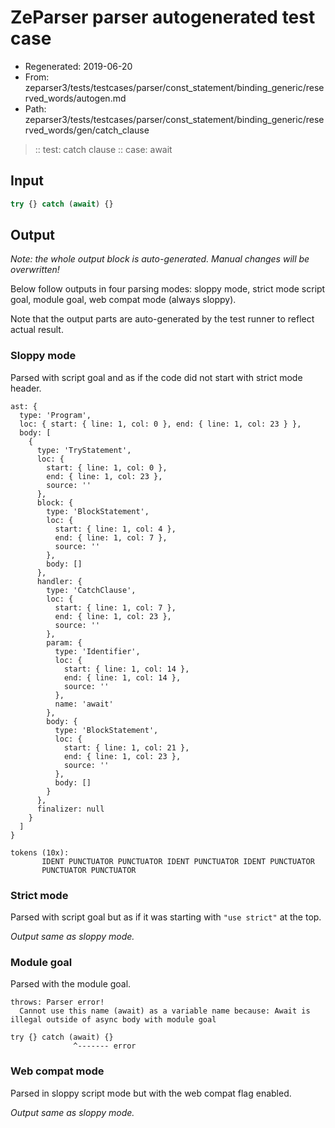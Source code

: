 # ZeParser parser autogenerated test case

- Regenerated: 2019-06-20
- From: zeparser3/tests/testcases/parser/const_statement/binding_generic/reserved_words/autogen.md
- Path: zeparser3/tests/testcases/parser/const_statement/binding_generic/reserved_words/gen/catch_clause

> :: test: catch clause
> :: case: await

## Input


`````js
try {} catch (await) {}
`````

## Output

_Note: the whole output block is auto-generated. Manual changes will be overwritten!_

Below follow outputs in four parsing modes: sloppy mode, strict mode script goal, module goal, web compat mode (always sloppy).

Note that the output parts are auto-generated by the test runner to reflect actual result.

### Sloppy mode

Parsed with script goal and as if the code did not start with strict mode header.

`````
ast: {
  type: 'Program',
  loc: { start: { line: 1, col: 0 }, end: { line: 1, col: 23 } },
  body: [
    {
      type: 'TryStatement',
      loc: {
        start: { line: 1, col: 0 },
        end: { line: 1, col: 23 },
        source: ''
      },
      block: {
        type: 'BlockStatement',
        loc: {
          start: { line: 1, col: 4 },
          end: { line: 1, col: 7 },
          source: ''
        },
        body: []
      },
      handler: {
        type: 'CatchClause',
        loc: {
          start: { line: 1, col: 7 },
          end: { line: 1, col: 23 },
          source: ''
        },
        param: {
          type: 'Identifier',
          loc: {
            start: { line: 1, col: 14 },
            end: { line: 1, col: 14 },
            source: ''
          },
          name: 'await'
        },
        body: {
          type: 'BlockStatement',
          loc: {
            start: { line: 1, col: 21 },
            end: { line: 1, col: 23 },
            source: ''
          },
          body: []
        }
      },
      finalizer: null
    }
  ]
}

tokens (10x):
       IDENT PUNCTUATOR PUNCTUATOR IDENT PUNCTUATOR IDENT PUNCTUATOR
       PUNCTUATOR PUNCTUATOR
`````

### Strict mode

Parsed with script goal but as if it was starting with `"use strict"` at the top.

_Output same as sloppy mode._

### Module goal

Parsed with the module goal.

`````
throws: Parser error!
  Cannot use this name (await) as a variable name because: Await is illegal outside of async body with module goal

try {} catch (await) {}
              ^------- error
`````


### Web compat mode

Parsed in sloppy script mode but with the web compat flag enabled.

_Output same as sloppy mode._
